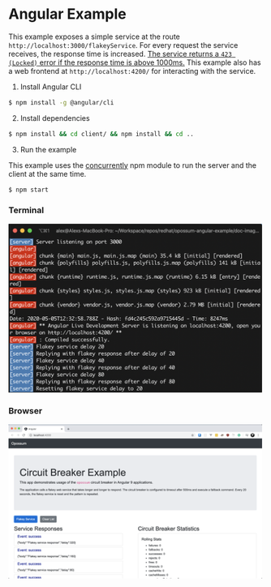 # Angular Example

This example exposes a simple service at the route `http://localhost:3000/flakeyService`.
For every request the service receives, the response time is increased.
[The service returns a `423 (Locked)` error if the response time is above 1000ms.](https://github.com/nodeshift-starters/opossum-examples/blob/master/angular9/server.js#L27) This example also has a web frontend at `http://localhost:4200/` for interacting with the service.

1. Install Angular CLI
```sh
$ npm install -g @angular/cli
```

2. Install dependencies

```sh
$ npm install && cd client/ && npm install && cd ..
```

3. Run the example

This example uses the [concurrently](https://www.npmjs.com/package/concurrently) npm module to run the server and the client at the same time.

```sh
$ npm start
```

<h3>Terminal</h3>
<img src="./images/angular-terminal.png" width="500">

<h3>Browser</h3>
<img src="./images/angular-browser.png" width="500">
